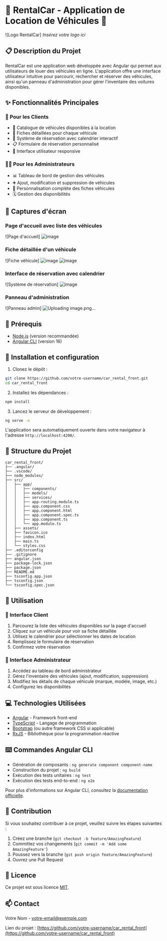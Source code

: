 # 🚗 RentalCar - Application de Location de Véhicules 🚙

![Logo RentalCar]
*Insérez votre logo ici*

## 📋 Description du Projet

RentalCar est une application web développée avec Angular qui permet aux utilisateurs de louer des véhicules en ligne. L'application offre une interface utilisateur intuitive pour parcourir, rechercher et réserver des véhicules, ainsi qu'un panneau d'administration pour gérer l'inventaire des voitures disponibles.

## ✨ Fonctionnalités Principales

### 👤 Pour les Clients
- 📑 Catalogue de véhicules disponibles à la location
- 📝 Fiches détaillées pour chaque véhicule
- 📅 Système de réservation avec calendrier interactif
- 📋 Formulaire de réservation personnalisé
- 📱 Interface utilisateur responsive

### 👨‍💼 Pour les Administrateurs
- 📊 Tableau de bord de gestion des véhicules
- ➕ Ajout, modification et suppression de véhicules
- 🔧 Personnalisation complète des fiches véhicules
- 🗓️ Gestion des disponibilités

## 📸 Captures d'écran

### Page d'accueil avec liste des véhicules
![Page d'accueil]
![image](https://github.com/user-attachments/assets/e9a86879-accb-4300-be5c-32dc527b8913)


### Fiche détaillée d'un véhicule
![Fiche véhicule]
![image](https://github.com/user-attachments/assets/7c30946b-989f-4df6-9bf2-a7767be9afbd)
![image](https://github.com/user-attachments/assets/d9d242f9-e6ca-4ffe-86d1-17426b03c23e)


### Interface de réservation avec calendrier
![Système de réservation]
![image](https://github.com/user-attachments/assets/890e560a-7dce-4a0e-8fd1-eaed0f633247)


### Panneau d'administration
![Panneau admin]
![Uploading image.png…]()


## 🔧 Prérequis

- [Node.js](https://nodejs.org/) (version recommandée)
- [Angular CLI](https://github.com/angular/angular-cli) (version 16)

## 🚀 Installation et configuration

1. Clonez le dépôt :
```bash
git clone https://github.com/votre-username/car_rental_front.git
cd car_rental_front
```

2. Installez les dépendances :
```bash
npm install
```

3. Lancez le serveur de développement :
```bash
ng serve -o
```

L'application sera automatiquement ouverte dans votre navigateur à l'adresse `http://localhost:4200/`.

## 📁 Structure du Projet

```
car_rental_front/
├── .angular/
├── .vscode/
├── node_modules/
├── src/
│   ├── app/
│   │   ├── components/
│   │   ├── models/
│   │   ├── services/
│   │   ├── app-routing.module.ts
│   │   ├── app.component.css
│   │   ├── app.component.html
│   │   ├── app.component.spec.ts
│   │   ├── app.component.ts
│   │   └── app.module.ts
│   ├── assets/
│   ├── favicon.ico
│   ├── index.html
│   ├── main.ts
│   └── styles.css
├── .editorconfig
├── .gitignore
├── angular.json
├── package-lock.json
├── package.json
├── README.md
├── tsconfig.app.json
├── tsconfig.json
└── tsconfig.spec.json
```

## 📘 Utilisation

### 🚗 Interface Client

1. Parcourez la liste des véhicules disponibles sur la page d'accueil
2. Cliquez sur un véhicule pour voir sa fiche détaillée
3. Utilisez le calendrier pour sélectionner les dates de location
4. Remplissez le formulaire de réservation
5. Confirmez votre réservation

### 🔐 Interface Administrateur

1. Accédez au tableau de bord administrateur
2. Gérez l'inventaire des véhicules (ajout, modification, suppression)
3. Modifiez les détails de chaque véhicule (marque, modèle, image, etc.)
4. Configurez les disponibilités

## 💻 Technologies Utilisées

- [Angular](https://angular.io/) - Framework front-end
- [TypeScript](https://www.typescriptlang.org/) - Langage de programmation
- [Bootstrap](https://getbootstrap.com/) (ou autre framework CSS si applicable)
- [RxJS](https://rxjs.dev/) - Bibliothèque pour la programmation réactive

## ⌨️ Commandes Angular CLI

- Génération de composants : `ng generate component component-name`
- Construction du projet : `ng build`
- Exécution des tests unitaires : `ng test`
- Exécution des tests end-to-end : `ng e2e`

Pour plus d'informations sur Angular CLI, consultez la [documentation officielle](https://angular.io/cli).

## 🤝 Contribution

Si vous souhaitez contribuer à ce projet, veuillez suivre les étapes suivantes :

1. Créez une branche (`git checkout -b feature/AmazingFeature`)
2. Committez vos changements (`git commit -m 'Add some AmazingFeature'`)
3. Poussez vers la branche (`git push origin feature/AmazingFeature`)
4. Ouvrez une Pull Request

## 📄 Licence

Ce projet est sous licence [MIT](https://opensource.org/licenses/MIT).

## 📫 Contact

Votre Nom - [votre-email@exemple.com](mailto:votre-email@exemple.com)

Lien du projet : [https://github.com/votre-username/car_rental_front](https://github.com/votre-username/car_rental_front)
